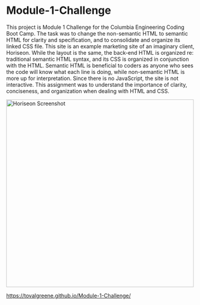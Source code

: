 # Module-1-Challenge
This project is Module 1 Challenge for the Columbia Engineering Coding Boot Camp. The task was to change the non-semantic HTML to semantic HTML for clarity and specification, and to consolidate and organize its linked CSS file. 
This site is an example marketing site of an imaginary client, Horiseon. While the layout is the same, the back-end HTML is organized re: traditional semantic HTML syntax, and its CSS is organized in conjunction with the HTML. Semantic HTML is beneficial to coders as anyone who sees the code will know what each line is doing, while non-semantic HTML is more up for interpretation. 
Since there is no JavaScript, the site is not interactive. This assignment was to understand the importance of clarity, conciseness, and organization when dealing with HTML and CSS.

<img width="499" alt="Horiseon Screenshot" src="https://github.com/tovalgreene/Module-1-Challenge/assets/131391241/34cdc287-ec00-44b0-8552-42327b9cfaa4">

https://tovalgreene.github.io/Module-1-Challenge/ 
